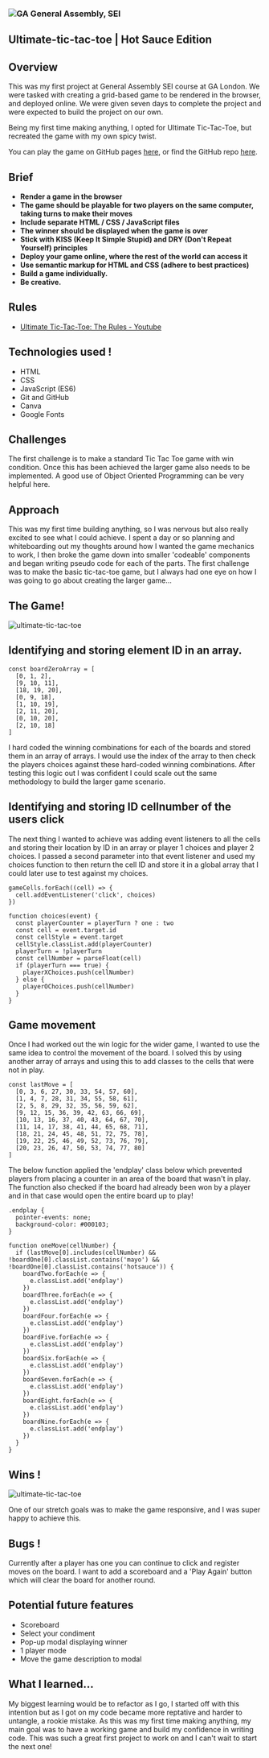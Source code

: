 
### ![GA](https://cloud.githubusercontent.com/assets/40461/8183776/469f976e-1432-11e5-8199-6ac91363302b.png) General Assembly, SEI 


## Ultimate-tic-tac-toe | Hot Sauce Edition 

## Overview

This was my first project at General Assembly SEI course at GA London. We were tasked with creating a grid-based game to be rendered in the browser, and deployed online. We were given seven days to complete the project and were expected to build the project on our own.

Being my first time making anything, I opted for Ultimate Tic-Tac-Toe, but recreated the game with my own spicy twist.

You can play the game on GitHub pages [here](https://jesskaria.github.io/ultimate-tic-tac-toe//), or find the GitHub repo [here](https://github.com/JessKaria/ultimate-tic-tac-toe).

## Brief

- **Render a game in the browser**
- **The game should be playable for two players on the same computer, taking turns to make their moves**
- **Include separate HTML / CSS / JavaScript files**
- **The winner should be displayed when the game is over**
- **Stick with KISS (Keep It Simple Stupid) and DRY (Don't Repeat Yourself) principles**
- **Deploy your game online, where the rest of the world can access it**
- **Use semantic markup for HTML and CSS (adhere to best practices)**
- **Build a game individually.**
- **Be creative.**

## Rules

* [Ultimate Tic-Tac-Toe: The Rules - Youtube](https://www.youtube.com/watch?v=37PC0bGMiTI)

## Technologies used !

- HTML
- CSS
- JavaScript (ES6)
- Git and GitHub
- Canva
- Google Fonts

## Challenges

The first challenge is to make a standard Tic Tac Toe game with win condition. Once this has been achieved the larger game also needs to be implemented. A good use of Object Oriented Programming can be very helpful here.

## Approach

This was my first time building anything, so I was nervous but also really excited to see what I could achieve. I spent a day or so planning and whiteboarding out my thoughts around how I wanted the game mechanics to work, I then broke the game down into smaller 'codeable' components and began writing pseudo code for each of the parts. The first challenge was to make the basic tic-tac-toe game, but I always had one eye on how I was going to go about creating the larger game...

## The Game!

![ultimate-tic-tac-toe](https://github.com/JessKaria/ultimate-tic-tac-toe/blob/main/images/ReadMeGamePlay.gif)


## Identifying and storing element ID in an array.
```
const boardZeroArray = [
  [0, 1, 2],
  [9, 10, 11],
  [18, 19, 20],
  [0, 9, 18],
  [1, 10, 19],
  [2, 11, 20],
  [0, 10, 20],
  [2, 10, 18]
]
```
I hard coded the winning combinations for each of the boards and stored them in an array of arrays. I would use the index of the array to then check the players choices against these hard-coded winning combinations. After testing this logic out I was confident I could scale out the same methodology to build the larger game scenario.


## Identifying and storing ID cellnumber of the users click

The next thing I wanted to achieve was adding event listeners to all the cells and storing their location by ID in an array or player 1 choices and player 2 choices. I passed a second parameter into that event listener and used my choices function to then return the cell ID and store it in a global array that I could later use to test against my choices.
```
gameCells.forEach((cell) => {
  cell.addEventListener('click', choices)
})

function choices(event) {
  const playerCounter = playerTurn ? one : two
  const cell = event.target.id
  const cellStyle = event.target
  cellStyle.classList.add(playerCounter)
  playerTurn = !playerTurn
  const cellNumber = parseFloat(cell)
  if (playerTurn === true) {
    playerXChoices.push(cellNumber)
  } else {
    playerOChoices.push(cellNumber)
  }
}
```

## Game movement

Once I had worked out the win logic for the wider game, I wanted to use the same idea to control the movement of the board. I solved this by using another array of arrays and using this to add classes to the cells that were not in play.
```
const lastMove = [
  [0, 3, 6, 27, 30, 33, 54, 57, 60],
  [1, 4, 7, 28, 31, 34, 55, 58, 61],
  [2, 5, 8, 29, 32, 35, 56, 59, 62],
  [9, 12, 15, 36, 39, 42, 63, 66, 69],
  [10, 13, 16, 37, 40, 43, 64, 67, 70],
  [11, 14, 17, 38, 41, 44, 65, 68, 71],
  [18, 21, 24, 45, 48, 51, 72, 75, 78],
  [19, 22, 25, 46, 49, 52, 73, 76, 79],
  [20, 23, 26, 47, 50, 53, 74, 77, 80]
]
```
The below function applied the 'endplay' class below which prevented players from placing a counter in an area of the board that wasn't in play. The function also checked if the board had already been won by a player and in that case would open the entire board up to play!
```
.endplay {
  pointer-events: none;
  background-color: #000103;
} 
```
```
function oneMove(cellNumber) {
  if (lastMove[0].includes(cellNumber) && !boardOne[0].classList.contains('mayo') && !boardOne[0].classList.contains('hotsauce')) {
    boardTwo.forEach(e => {
      e.classList.add('endplay')
    })
    boardThree.forEach(e => {
      e.classList.add('endplay')
    })
    boardFour.forEach(e => {
      e.classList.add('endplay')
    })
    boardFive.forEach(e => {
      e.classList.add('endplay')
    })
    boardSix.forEach(e => {
      e.classList.add('endplay')
    })
    boardSeven.forEach(e => {
      e.classList.add('endplay')
    })
    boardEight.forEach(e => {
      e.classList.add('endplay')
    })
    boardNine.forEach(e => {
      e.classList.add('endplay')
    })
  } 
}
```
## Wins !

![ultimate-tic-tac-toe](https://github.com/JessKaria/ultimate-tic-tac-toe/blob/main/images/Sauce.png)

One of our stretch goals was to make the game responsive, and I was super happy to achieve this.


## Bugs !

Currently after a player has one you can continue to click and register moves on the board. I want to add a scoreboard and a 'Play Again' button which will clear the board for another round.

## Potential future features

- Scoreboard
- Select your condiment
- Pop-up modal displaying winner
- 1 player mode
- Move the game description to modal

## What I learned...

My biggest learning would be to refactor as I go, I started off with this intention but as I got on my code became more reptative and harder to untangle, a rookie mistake. As this was my first time making anything, my main goal was to have a working game and build my confidence in writing code. This was such a great first project to work on and I can't wait to start the next one!









